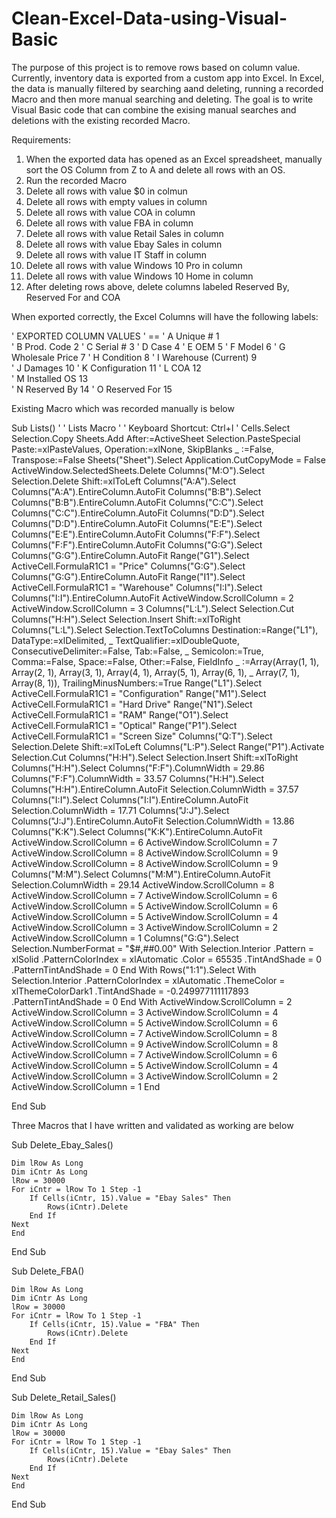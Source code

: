 # Clean-Excel-Data-using-Visual-Basic

The purpose of this project is to remove rows based on column value. Currently, inventory data is exported from a custom app into Excel.  In Excel, the data is manually filtered by searching aand deleting, running a recorded Macro and then more manual searching and deleting.  The goal is to write Visual Basic code that can combine the exising manual searches and deletions with the existing recorded Macro.

Requirements:
1.	When the exported data has opened as an Excel spreadsheet, manually sort the OS Column from Z to A and delete all rows with an OS.
4.	Run the recorded Macro
5.	Delete all rows with value $0 in colmun 
6.	Delete all rows with empty values in column 
7.	Delete all rows with value COA in column
8.	Delete all rows with value FBA in column
9.  Delete all rows with value Retail Sales in column
10.	Delete all rows with value Ebay Sales in column
11.	Delete all rows with value IT Staff in column
12. Delete all rows with value Windows 10 Pro in column
13. Delete all rows with value Windows 10 Home in column
14. After deleting rows above, delete columns labeled Reserved By, Reserved For and COA

When exported correctly, the Excel Columns will have the following labels:

' EXPORTED COLUMN VALUES
' ==
' A	  Unique #		        1	
' B	  Prod. Code		      2
' C	  Serial #		        3
' D	  Case			          4
' E	  OEM		        	    5
' F	  Model			          6
' G	  Wholesale Price	    7
' H	  Condition		        8
' I	  Warehouse (Current)	9	
' J	  Damages			        10
' K	  Configuration		    11
' L	  COA			            12	
' M	  Installed OS		    13	
' N	  Reserved By		      14
' O	  Reserved For		    15

Existing Macro which was recorded manually is below

Sub Lists()
'
' Lists Macro
'
' Keyboard Shortcut: Ctrl+l
'
    Cells.Select
    Selection.Copy
    Sheets.Add After:=ActiveSheet
    Selection.PasteSpecial Paste:=xlPasteValues, Operation:=xlNone, SkipBlanks _
        :=False, Transpose:=False
    Sheets("Sheet").Select
    Application.CutCopyMode = False
    ActiveWindow.SelectedSheets.Delete
    Columns("M:O").Select
    Selection.Delete Shift:=xlToLeft
    Columns("A:A").Select
    Columns("A:A").EntireColumn.AutoFit
    Columns("B:B").Select
    Columns("B:B").EntireColumn.AutoFit
    Columns("C:C").Select
    Columns("C:C").EntireColumn.AutoFit
    Columns("D:D").Select
    Columns("D:D").EntireColumn.AutoFit
    Columns("E:E").Select
    Columns("E:E").EntireColumn.AutoFit
    Columns("F:F").Select
    Columns("F:F").EntireColumn.AutoFit
    Columns("G:G").Select
    Columns("G:G").EntireColumn.AutoFit
    Range("G1").Select
    ActiveCell.FormulaR1C1 = "Price"
    Columns("G:G").Select
    Columns("G:G").EntireColumn.AutoFit
    Range("I1").Select
    ActiveCell.FormulaR1C1 = "Warehouse"
    Columns("I:I").Select
    Columns("I:I").EntireColumn.AutoFit
    ActiveWindow.ScrollColumn = 2
    ActiveWindow.ScrollColumn = 3
    Columns("L:L").Select
    Selection.Cut
    Columns("H:H").Select
    Selection.Insert Shift:=xlToRight
    Columns("L:L").Select
    Selection.TextToColumns Destination:=Range("L1"), DataType:=xlDelimited, _
        TextQualifier:=xlDoubleQuote, ConsecutiveDelimiter:=False, Tab:=False, _
        Semicolon:=True, Comma:=False, Space:=False, Other:=False, FieldInfo _
        :=Array(Array(1, 1), Array(2, 1), Array(3, 1), Array(4, 1), Array(5, 1), Array(6, 1), _
        Array(7, 1), Array(8, 1)), TrailingMinusNumbers:=True
    Range("L1").Select
    ActiveCell.FormulaR1C1 = "Configuration"
    Range("M1").Select
    ActiveCell.FormulaR1C1 = "Hard Drive"
    Range("N1").Select
    ActiveCell.FormulaR1C1 = "RAM"
    Range("O1").Select
    ActiveCell.FormulaR1C1 = "Optical"
    Range("P1").Select
    ActiveCell.FormulaR1C1 = "Screen Size"
    Columns("Q:T").Select
    Selection.Delete Shift:=xlToLeft
    Columns("L:P").Select
    Range("P1").Activate
    Selection.Cut
    Columns("H:H").Select
    Selection.Insert Shift:=xlToRight
    Columns("H:H").Select
    Columns("F:F").ColumnWidth = 29.86
    Columns("F:F").ColumnWidth = 33.57
    Columns("H:H").Select
    Columns("H:H").EntireColumn.AutoFit
    Selection.ColumnWidth = 37.57
    Columns("I:I").Select
    Columns("I:I").EntireColumn.AutoFit
    Selection.ColumnWidth = 17.71
    Columns("J:J").Select
    Columns("J:J").EntireColumn.AutoFit
    Selection.ColumnWidth = 13.86
    Columns("K:K").Select
    Columns("K:K").EntireColumn.AutoFit
    ActiveWindow.ScrollColumn = 6
    ActiveWindow.ScrollColumn = 7
    ActiveWindow.ScrollColumn = 8
    ActiveWindow.ScrollColumn = 9
    ActiveWindow.ScrollColumn = 8
    ActiveWindow.ScrollColumn = 9
    Columns("M:M").Select
    Columns("M:M").EntireColumn.AutoFit
    Selection.ColumnWidth = 29.14
    ActiveWindow.ScrollColumn = 8
    ActiveWindow.ScrollColumn = 7
    ActiveWindow.ScrollColumn = 6
    ActiveWindow.ScrollColumn = 5
    ActiveWindow.ScrollColumn = 6
    ActiveWindow.ScrollColumn = 5
    ActiveWindow.ScrollColumn = 4
    ActiveWindow.ScrollColumn = 3
    ActiveWindow.ScrollColumn = 2
    ActiveWindow.ScrollColumn = 1
    Columns("G:G").Select
    Selection.NumberFormat = "$#,##0.00"
    With Selection.Interior
        .Pattern = xlSolid
        .PatternColorIndex = xlAutomatic
        .Color = 65535
        .TintAndShade = 0
        .PatternTintAndShade = 0
    End With
    Rows("1:1").Select
    With Selection.Interior
        .PatternColorIndex = xlAutomatic
        .ThemeColor = xlThemeColorDark1
        .TintAndShade = -0.249977111117893
        .PatternTintAndShade = 0
    End With
    ActiveWindow.ScrollColumn = 2
    ActiveWindow.ScrollColumn = 3
    ActiveWindow.ScrollColumn = 4
    ActiveWindow.ScrollColumn = 5
    ActiveWindow.ScrollColumn = 6
    ActiveWindow.ScrollColumn = 7
    ActiveWindow.ScrollColumn = 8
    ActiveWindow.ScrollColumn = 9
    ActiveWindow.ScrollColumn = 8
    ActiveWindow.ScrollColumn = 7
    ActiveWindow.ScrollColumn = 6
    ActiveWindow.ScrollColumn = 5
    ActiveWindow.ScrollColumn = 4
    ActiveWindow.ScrollColumn = 3
    ActiveWindow.ScrollColumn = 2
    ActiveWindow.ScrollColumn = 1
End 

End Sub

Three Macros that I have written and validated as working are below

Sub Delete_Ebay_Sales()

    Dim lRow As Long
    Dim iCntr As Long
    lRow = 30000
    For iCntr = lRow To 1 Step -1
        If Cells(iCntr, 15).Value = "Ebay Sales" Then
            Rows(iCntr).Delete
        End If
    Next
    End
 End Sub

Sub Delete_FBA()

    Dim lRow As Long
    Dim iCntr As Long
    lRow = 30000
    For iCntr = lRow To 1 Step -1
        If Cells(iCntr, 15).Value = "FBA" Then
            Rows(iCntr).Delete
        End If
    Next
    End
 End Sub

Sub Delete_Retail_Sales()

    Dim lRow As Long
    Dim iCntr As Long
    lRow = 30000
    For iCntr = lRow To 1 Step -1
        If Cells(iCntr, 15).Value = "Ebay Sales" Then
            Rows(iCntr).Delete
        End If
    Next
    End
End Sub







